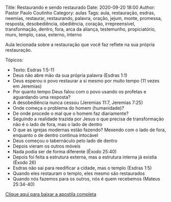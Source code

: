 Title: Restaurando e sendo restaurado
Date: 2020-09-20 18:00
Author: Pastor Paulo Coutinho
Category: aulas
Tags: aula, restauração, esdras, neemias, restaurar, restaurando, palavra, oração, jejum, monte, promessa, resposta, desobediência, obediência, coração, irrepreensível, transformação, dentro, fora, arca da aliança, testemunho, propiciatório, muro, templo, casa, externo, interno

Aula lecionada sobre a restauração que você faz reflete na sua própria restauração.

Tópicos:

- Texto: Esdras 1:5-11
- Deus não abre mão da sua própria palavra (Esdras 1:1)
- Deus esperou o povo restaurar a si mesmo por muito tempo (11 vezes em Jeremias)
- Por quanto tempo Deus falou com o povo usando os profetas e aguardando uma resposta?
- A desobediência nunca cessou (Jeremias 11:7, Jeremias 7:25)
- Onde começa o problema do homem (humanidade)?
- De onde procede o mal que o homem faz diariamente?
- Seguindo a realidade trazida por Jesus o que precisa de transformação não é o lado de fora, mas o lado de dentro
- O que as igrejas modernas estão fazendo? Mexendo com o lado de fora, enquanto o de dentro continua intocável
- Deus começou o tabernáculo pelo lado de dentro
- Depois vieram os outros móveis
- Nada podia ser de forma diferente (Êxodo 25:40)
- Depois foi feita a estrutura externa, mas a estrutura interna já existia (Êxodo 26)
- Esdras não sai para reedificar a cidade, mas o templo (Esdras 1:5)
- Quando eles restauram o templo, eles mesmo são restaurados
- Quando nós fazemos para os outros, nós é quem recebemos (Mateus 25:34-40)

[Clique aqui para baixar a apostila completa](https://www.dropbox.com/s/014i3yten2ce2yj/Aula%20EBD%20-%20Restaurando%20e%20sendo%20restaurado%20-%2020_09_2020.pdf?dl=1)